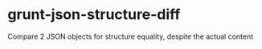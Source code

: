 # grunt-json-structure-diff
Compare 2 JSON objects for structure equality, despite the actual content
